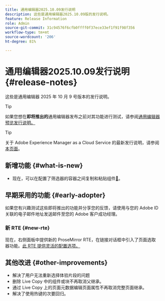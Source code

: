 ```yaml
---
title: 通用编辑器2025.10.09发行说明
description: 这些是通用编辑器2025.10.09版的发行说明。
feature: Release Information
role: Admin
source-git-commit: 31c94576f6cfb0ffff0f37ece33ef1f91f98f356
workflow-type: tm+mt
source-wordcount: '206'
ht-degree: 81%

---
```



# 通用编辑器2025.10.09发行说明 {#release-notes}

这些是通用编辑器 2025 年 10 月 9 号版本的发行说明。

>[!TIP]
>
>如果您想在&#x200B;**即将推出的**&#x200B;通用编辑器发布之前对其功能进行测试，请参阅[通用编辑器预览发行说明。](/help/release-notes/universal-editor/preview.md)

>[!TIP]
>
>关于 Adobe Experience Manager as a Cloud Service 的最新发行说明，请参阅[本页面](/help/release-notes/release-notes-cloud/release-notes-current.md)。

## 新增功能 {#what-is-new}

* 现在，可以在配置了筛选器的容器之间复制和粘贴组件[&#128279;](/help/sites-cloud/authoring/universal-editor/authoring.md#copy-paste)。

## 早期采用的功能 {#early-adopter}

如果您有兴趣测试这些即将推出的功能并分享您的反馈，请使用与您的 Adobe ID 关联的电子邮件地址发送邮件至您的 Adobe 客户成功经理。

### 新 RTE {#new-rte}

现在，右侧面板中提供新的 ProseMirror RTE，在链接对话框中引入了页面选取器功能。[此 RTE 提供灵活的配置选项。](/help/implementing/universal-editor/configure-rte.md)

## 其他改进 {#other-improvements}

* 解决了用户无法重新选择体验片段的问题
* 删除 Live Copy 中的组件或块不再取消父继承。
* 通过 Live Copy 上的页面元数据编辑页面属性不再取消完整页面继承。
* 解决了使用热键的次要回归。
